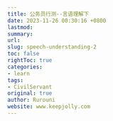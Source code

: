 ```yaml
---
title: 公务员行测--言语理解下
date: 2023-11-26 00:30:16 +0800
lastmod: 
summary: 
url: 
slug: speech-understanding-2
toc: false
rightToc: true
categories: 
- learn
tags: 
- CivilServant
original: true
author: Rurouni
website: www.keepjolly.com
---
```

